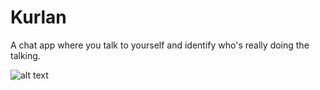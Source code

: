 # Kurlan
A chat app where you talk to yourself and identify who's really doing the talking.

![alt text](https://i.postimg.cc/PrtcmnJC/screenshot.png)
